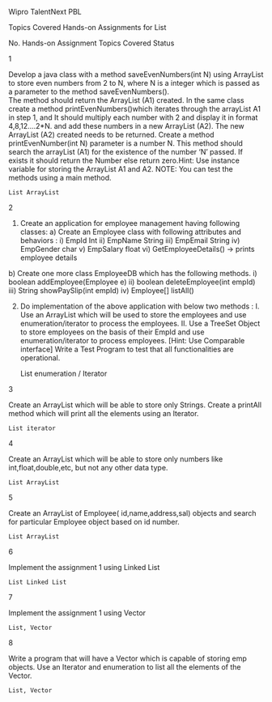 Wipro TalentNext PBL

Topics Covered Hands-on Assignments for List

No. 	Hands-on Assignment 	Topics Covered 	Status

1 	

 Develop a java class with a method saveEvenNumbers(int N) using ArrayList to store even numbers from 2 to N, where N is a integer which is passed as a parameter to the method saveEvenNumbers().  
The method should return the ArrayList (A1) created. In the same class create a method printEvenNumbers()which iterates through the arrayList A1 in step 1,  and It should multiply each number with 2 and display it in format 4,8,12….2*N. and add these numbers in a new ArrayList (A2). 
The new ArrayList (A2) created needs to be returned. Create a method printEvenNumber(int N)  parameter is a number N. This method should search the arrayList (A1) for the existence of the number ‘N’ passed.  If exists it should return the Number else return zero.Hint:  Use instance variable for storing the ArrayList A1 and A2.
NOTE: You can test the methods using a main method.

	List ArrayList 	

2 	

 1) Create an application for employee management having following classes:
a) Create an Employee class with following attributes and behaviors :
i) EmpId Int
ii) EmpName String
iii) EmpEmail String
iv) EmpGender char
v) EmpSalary float
vi) GetEmployeeDetails() -> prints employee details

b) Create one more class EmployeeDB which has the following methods. 
i) boolean addEmployee(Employee e) 
ii) boolean deleteEmployee(int empId) 
iii) String showPaySlip(int empId) 
iv) Employee[] listAll() 

2) Do implementation of the above application with below two methods :
I. Use an ArrayList which will be used to store the employees and use enumeration/iterator to process  the employees. 
II. Use a TreeSet Object to store employees on the basis of their EmpId and use enumeration/iterator to process employees. [Hint: Use Comparable interface]     Write a Test Program to test that all functionalities are operational. 

	List enumeration / Iterator 	

3 	

 Create an ArrayList which will be able to store only Strings. Create a printAll method which will print all the elements using an Iterator.

	List iterator 	

4 	

 Create an ArrayList which will be able to store only numbers like int,float,double,etc, but not any other data type.

	List ArrayList 	

5 	

 Create an ArrayList of Employee( id,name,address,sal) objects and search for particular Employee object based on id number.

	List ArrayList 	

6 	

 Implement the assignment 1 using Linked List

	List Linked List 	

7 	

 Implement the assignment 1 using Vector

	List, Vector 	

8 	

 Write a program that will have a Vector which is capable of storing emp objects. Use an Iterator and enumeration to list all the elements of the Vector.

	List, Vector 	